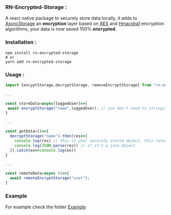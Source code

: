 ### RN-Encrypted-Storage : 
A react native package to securely store data locally, it adds to [AsyncStorage](http://www.github.com/BLemine) an **encryption** layer based on [AES](https://searchsecurity.techtarget.com/definition/Advanced-Encryption-Standard) and [Hmacsha1](https://docs.microsoft.com/fr-fr/dotnet/api/system.security.cryptography.hmacsha1?view=net-5.0) encryption algorithms, your data is now saved 100% **encrypted**.

### Installation : 
```shell
npm install rn-encrypted-storage
# or 
yarn add rn-encrypted-storage
```

### Usage : 

```js
import {encyptStorage,decryptStorage, removeEncryptStorage} from "rn-encrypted-storage";

...

const storeData=async(loggedUser)=>{
 await encryptStorage("name",loggedUser); // you don't need to stringify the object
}

...

const getData=()=>{
  decryptStorage("name").then(res=>{
    console.log(res) // this is your securely stored object, this retures it stringify so you can do :
    console.log(JSON.parse(res)) // if it's a json object
  }).catch(ex=>console.log(ex))
}

...

const remoteData=async ()=>{
  await remoteEncryptStorage("user");
}


```


### Example
For example check the folder [Example](./example/index.js)
